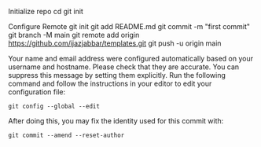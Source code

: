 Initialize repo
cd <repo path>
git init

Configure Remote
  git init
  git add README.md
  git commit -m "first commit"
  git branch -M main
  git remote add origin https://github.com/ijazjabbar/templates.git
  git push -u origin main


  Your name and email address were configured automatically based
on your username and hostname. Please check that they are accurate.
You can suppress this message by setting them explicitly. Run the
following command and follow the instructions in your editor to edit
your configuration file:

    git config --global --edit

After doing this, you may fix the identity used for this commit with:

    git commit --amend --reset-author